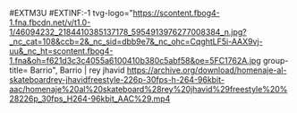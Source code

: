 #EXTM3U
#EXTINF:-1 tvg-logo="https://scontent.fbog4-1.fna.fbcdn.net/v/t1.0-1/46094232_2184410385137178_5954913976277008384_n.jpg?_nc_cat=108&ccb=2&_nc_sid=dbb9e7&_nc_ohc=CqghtLF5i-AAX9vj-uu&_nc_ht=scontent.fbog4-1.fna&oh=f621d3c3c4055a6100410b380c5abf58&oe=5FC1762A.jpg group-title= Barrio", Barrio | rey jhavid
https://archive.org/download/homenaje-al-skateboardrey-jhavidfreestyle-226p-30fps-h-264-96kbit-aac/homenaje%20al%20skateboard%28rey%20jhavid%29freestyle%20%28226p_30fps_H264-96kbit_AAC%29.mp4
